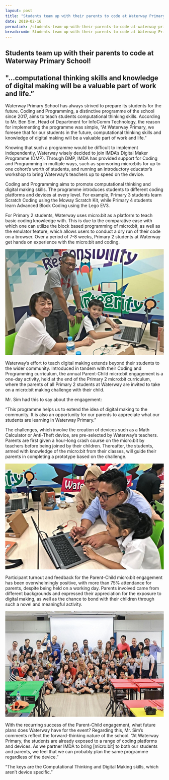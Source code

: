 ```yaml
---
layout: post
title: "Students team up with their parents to code at Waterway Primary School!"
date: 2019-02-16
permalink: /students-team-up-with-their-parents-to-code-at-waterway-primary-school/
breadcrumb: Students team up with their parents to code at Waterway Primary School!
---
```


## Students team up with their parents to code at Waterway Primary School!<br>


## "...computational thinking skills and knowledge of digital making will be a valuable part of work and life.”
Waterway Primary School has always strived to prepare its students for the future. Coding and Programming, a distinctive programme of the school since 2017, aims to teach students computational thinking skills. According to Mr. Ben Sim, Head of Department for InfoComm Technology, the reason for implementing the programme was simple, “At Waterway Primary, we foresee that for our students in the future, computational thinking skills and knowledge of digital making will be a valuable part of work and life.”

Knowing that such a programme would be difficult to implement independently, Waterway wisely decided to join IMDA’s Digital Maker Programme (DMP). Through DMP, IMDA has provided support for Coding and Programming in multiple ways, such as sponsoring micro:bits for up to one cohort’s worth of students, and running an introductory educator’s workshop to bring Waterway’s teachers up to speed on the device.

Coding and Programming aims to promote computational thinking and digital making skills. The programme introduces students to different coding platforms and devices at every level. For example, Primary 3 students learn Scratch Coding using the Moway Scratch Kit, while Primary 4 students learn Advanced Block Coding using the Lego EV3.

For Primary 2 students, Waterway uses micro:bit as a platform to teach basic coding knowledge with. This is due to the comparative ease with which one can utilize the block based programming of micro:bit, as well as the emulator feature, which allows users to conduct a dry run of their code on a browser. Over a period of 7-8 weeks, Primary 2 students at Waterway get hands on experience with the micro:bit and coding.

![students-team-up-with-their-parents-to-code-at-waterway-primary-school](/images/stories/features/students-team-up-with-their-parents-to-code-at-waterway-primary-school/Students-team-up-with-their-parents-to-code-at-Waterway-Primary-School1.jpg)

Waterway’s effort to teach digital making extends beyond their students to the wider community. Introduced in tandem with their Coding and Programming curriculum, the annual Parent-Child micro:bit engagement is a one-day activity, held at the end of the Primary 2 micro:bit curriculum, where the parents of all Primary 2 students at Waterway are invited to take on a micro:bit making challenge with their child.

Mr. Sim had this to say about the engagement:

“This programme helps us to extend the idea of digital making to the community. It is also an opportunity for our parents to appreciate what our students are learning in Waterway Primary.”

The challenges, which involve the creation of devices such as a Math Calculator or Anti-Theft device, are pre-selected by Waterway’s teachers. Parents are first given a hour-long crash course on the micro:bit by teachers before being joined by their children. Thereafter, the students, armed with knowledge of the micro:bit from their classes, will guide their parents in completing a prototype based on the challenge.

![students-team-up-with-their-parents-to-code-at-waterway-primary-school](/images/stories/features/students-team-up-with-their-parents-to-code-at-waterway-primary-school/Students-team-up-with-their-parents-to-code-at-Waterway-Primary-School2.jpg)

Participant turnout and feedback for the Parent-Child micro:bit engagement has been overwhelmingly positive, with more than 75% attendance for parents, despite being held on a working day. Parents involved came from different backgrounds and expressed their appreciation for the exposure to digital making, as well as the chance to bond with their children through such a novel and meaningful activity.

![students-team-up-with-their-parents-to-code-at-waterway-primary-school](/images/stories/features/students-team-up-with-their-parents-to-code-at-waterway-primary-school/Students-team-up-with-their-parents-to-code-at-Waterway-Primary-School3.jpg)

With the recurring success of the Parent-Child engagement, what future plans does Waterway have for the event? Regarding this, Mr. Sim’s comments reflect the forward-thinking nature of the school. “At Waterway Primary, the students are already exposed to a range of coding platforms and devices. As we partner IMDA to bring [micro:bit] to both our students and parents, we feel that we can probably plan the same programme regardless of the device.”

“The keys are the Computational Thinking and Digital Making skills, which aren’t device specific.”
